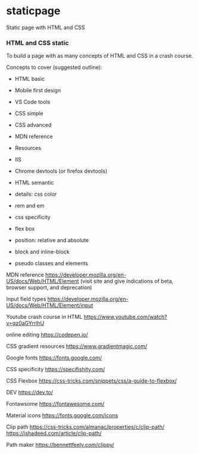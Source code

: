 # staticpage
Static page with HTML and CSS

### HTML and CSS static

To build a page with as many concepts of HTML and CSS in a crash course.

Concepts to cover (suggested outline):

- HTML basic 
- Mobile first design
- VS Code tools
- CSS simple
- CSS advanced
- MDN reference
- Resources
- IIS
- Chrome devtools (or firefox devtools)
- HTML semantic


- details: css color
- rem and em
- css specificity
- flex box
- position: relative and absolute
- block and inline-block
- pseudo classes and elements


MDN reference
https://developer.mozilla.org/en-US/docs/Web/HTML/Element 
(visit site and give indications of beta, browser support, and deprecation)

Input field types
https://developer.mozilla.org/en-US/docs/Web/HTML/Element/input

Youtube crash course in HTML
https://www.youtube.com/watch?v=qz0aGYrrlhU


online editing
https://codepen.io/

CSS gradient resources
https://www.gradientmagic.com/


Google fonts
https://fonts.google.com/


CSS specificity
https://specifishity.com/

CSS Flexbox
https://css-tricks.com/snippets/css/a-guide-to-flexbox/

DEV
https://dev.to/

Fontawsome
https://fontawesome.com/

Material icons
https://fonts.google.com/icons


Clip path
https://css-tricks.com/almanac/properties/c/clip-path/
https://ishadeed.com/article/clip-path/

Path maker
https://bennettfeely.com/clippy/